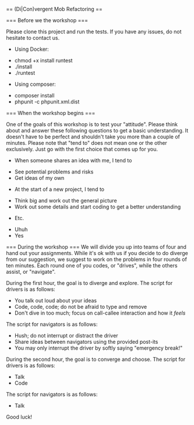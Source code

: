 == (Di|Con)vergent Mob Refactoring ==

=== Before we the workshop ===

Please clone this project and run the tests. If you have any issues, do not hesitate to contact us.

* Using Docker:
 - chmod +x install runtest
 - ./install
 - ./runtest
* Using composer:
 - composer install
 - phpunit -c phpunit.xml.dist

=== When the workshop begins ===

One of the goals of this workshop is to test your "attitude". Please think about and answer these following questions
to get a basic understanding. It doesn't have to be perfect and shouldn't take you more than a couple of minutes.
Please note that "tend to" does not mean one or the other exclusively. Just go with the first choice that comes up for
you.

* When someone shares an idea with me, I tend to
 - See potential problems and risks
 - Get ideas of my own
* At the start of a new project, I tend to
 - Think big and work out the general picture
 - Work out some details and start coding to get a better understanding
* Etc.
 - Uhuh
 - Yes

=== During the workshop ===
We will divide you up into teams of four and hand out your assignments. While it's ok with us if you decide to do
diverge from our suggestion, we suggest to work on the problems in four rounds of ten minutes. Each round one of you
codes, or "drives", while the others assist, or "navigate".

During the first hour, the goal is to diverge and explore. The script for drivers is as follows:

- You talk out loud about your ideas
- Code, code, code; do not be afraid to type and remove
- Don't dive in too much; focus on call-callee interaction and how it *feels*

The script for navigators is as follows:

- Hush; do not interrupt or distract the driver
- Share ideas between navigators using the provided post-its
- You may only interrupt the driver by softly saying "emergency break!"

During the second hour, the goal is to converge and choose. The script for drivers is as follows:

- Talk
- Code

The script for navigators is as follows:

- Talk

Good luck!
